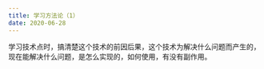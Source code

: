 ```yaml
---
title: 学习方法论（1）
date: 2020-06-28
---
```


学习技术点时，搞清楚这个技术的前因后果，这个技术为解决什么问题而产生的，现在能解决什么问题，是怎么实现的，如何使用，有没有副作用。